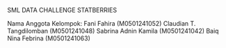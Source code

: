 SML DATA CHALLENGE
STATBERRIES

Nama Anggota Kelompok:
Fani Fahira (M0501241052)
Claudian T. Tangdilomban (M0501241048)
Sabrina Adnin Kamila (M0501241042)
Baiq Nina Febrina (M0501241063)
